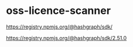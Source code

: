 # oss-licence-scanner


https://registry.npmjs.org/@hashgraph/sdk/

https://registry.npmjs.org/@hashgraph/sdk/2.51.0

